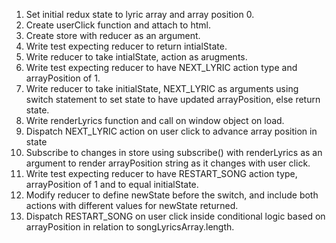 1. Set initial redux state to lyric array and array position 0.
2. Create userClick function and attach to html.
3. Create store with reducer as an argument.
4. Write test expecting reducer to return intialState.
5. Write reducer to take intialState, action as arugments.
6. Write test expecting reducer to have NEXT_LYRIC action type and arrayPosition of 1.
7. Write reducer to take initialState, NEXT_LYRIC as arguments using switch statement to set state to have updated arrayPosition, else return state.
8. Write renderLyrics function and call on window object on load.
9. Dispatch NEXT_LYRIC action on user click to advance array position in state
10. Subscribe to changes in store using subscribe() with renderLyrics as an argument to render arrayPosition string as it changes with user click.
11. Write test expecting reducer to have RESTART_SONG action type, arrayPosition of 1 and to equal initialState.
12. Modify reducer to define newState before the switch, and include both actions with different values for newState returned.
13. Dispatch RESTART_SONG on user click inside conditional logic based on arrayPosition in relation to songLyricsArray.length.
